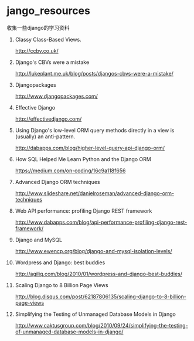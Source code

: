 jango_resources
================

收集一些django的学习资料

1. Classy Class-Based Views.
	
	http://ccbv.co.uk/

2. Django's CBVs were a mistake 

	http://lukeplant.me.uk/blog/posts/djangos-cbvs-were-a-mistake/

3. Djangopackages

	http://www.djangopackages.com/

4. Effective Django

	http://effectivedjango.com/

5. Using Django's low-level ORM query methods directly in a view is (usually) an anti-pattern.
	
	http://dabapps.com/blog/higher-level-query-api-django-orm/

6. How SQL Helped Me Learn Python and the Django ORM

	https://medium.com/on-coding/16c9a118f656

7. Advanced Django ORM techniques

	http://www.slideshare.net/danielroseman/advanced-django-orm-techniques

8. Web API performance: profiling Django REST framework

	http://www.dabapps.com/blog/api-performance-profiling-django-rest-framework/

9. Django and MySQL

	http://www.ewencp.org/blog/django-and-mysql-isolation-levels/

10. Wordpress and Django: best buddies

	http://agiliq.com/blog/2010/01/wordpress-and-django-best-buddies/

11. Scaling Django to 8 Billion Page Views

	http://blog.disqus.com/post/62187806135/scaling-django-to-8-billion-page-views

12. Simplifying the Testing of Unmanaged Database Models in Django

	http://www.caktusgroup.com/blog/2010/09/24/simplifying-the-testing-of-unmanaged-database-models-in-django/
